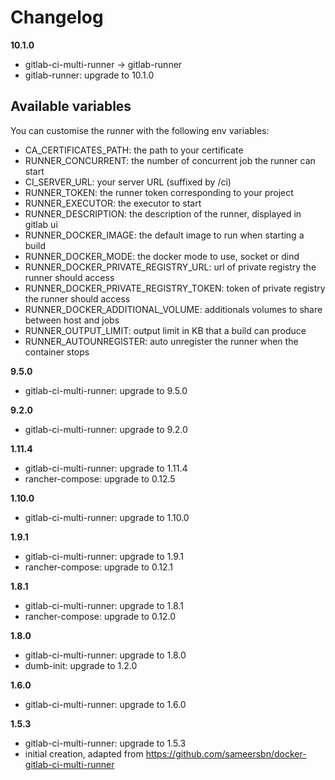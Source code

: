 # Changelog

**10.1.0**
- gitlab-ci-multi-runner -> gitlab-runner
- gitlab-runner: upgrade to 10.1.0

## Available variables

You can customise the runner with the following env variables:
- CA_CERTIFICATES_PATH: the path to your certificate
- RUNNER_CONCURRENT: the number of concurrent job the runner can start
- CI_SERVER_URL: your server URL (suffixed by /ci)
- RUNNER_TOKEN: the runner token corresponding to your project
- RUNNER_EXECUTOR: the executor to start
- RUNNER_DESCRIPTION: the description of the runner, displayed in gitlab ui
- RUNNER_DOCKER_IMAGE: the default image to run when starting a build
- RUNNER_DOCKER_MODE: the docker mode to use, socket or dind
- RUNNER_DOCKER_PRIVATE_REGISTRY_URL: url of private registry the runner should access
- RUNNER_DOCKER_PRIVATE_REGISTRY_TOKEN: token of private registry the runner should access
- RUNNER_DOCKER_ADDITIONAL_VOLUME: additionals volumes to share between host and jobs
- RUNNER_OUTPUT_LIMIT: output limit in KB that a build can produce
- RUNNER_AUTOUNREGISTER: auto unregister the runner when the container stops

**9.5.0**
- gitlab-ci-multi-runner: upgrade to 9.5.0

**9.2.0**
- gitlab-ci-multi-runner: upgrade to 9.2.0

**1.11.4**
- gitlab-ci-multi-runner: upgrade to 1.11.4
- rancher-compose: upgrade to 0.12.5

**1.10.0**
- gitlab-ci-multi-runner: upgrade to 1.10.0

**1.9.1**
- gitlab-ci-multi-runner: upgrade to 1.9.1
- rancher-compose: upgrade to 0.12.1

**1.8.1**
- gitlab-ci-multi-runner: upgrade to 1.8.1
- rancher-compose: upgrade to 0.12.0

**1.8.0**
- gitlab-ci-multi-runner: upgrade to 1.8.0
- dumb-init: upgrade to 1.2.0

**1.6.0**
- gitlab-ci-multi-runner: upgrade to 1.6.0

**1.5.3**
- gitlab-ci-multi-runner: upgrade to 1.5.3
- initial creation, adapted from https://github.com/sameersbn/docker-gitlab-ci-multi-runner
